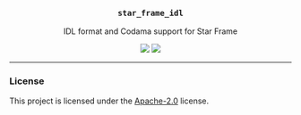 <h3 align="center">
  <code>star_frame_idl</code>
</h3>
<p align="center">
 IDL format and Codama support for Star Frame
</p>
<p align="center">
  <a href="https://crates.io/crates/star_frame_idl"><img src="https://img.shields.io/crates/v/star_frame_idl?logo=rust" /></a>
  <a href="https://docs.rs/star_frame_idl"><img src="https://img.shields.io/docsrs/star_frame_idl?logo=docsdotrs" /></a>
</p>

---

### License

This project is licensed under the [Apache-2.0](LICENSE) license.
